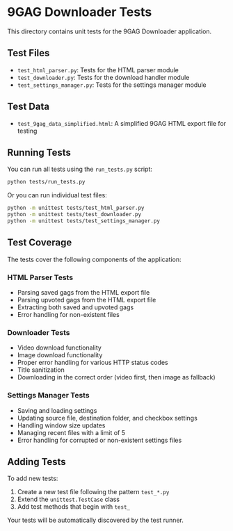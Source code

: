 # 9GAG Downloader Tests

This directory contains unit tests for the 9GAG Downloader application.

## Test Files

- `test_html_parser.py`: Tests for the HTML parser module
- `test_downloader.py`: Tests for the download handler module
- `test_settings_manager.py`: Tests for the settings manager module

## Test Data

- `test_9gag_data_simplified.html`: A simplified 9GAG HTML export file for testing

## Running Tests

You can run all tests using the `run_tests.py` script:

```bash
python tests/run_tests.py
```

Or you can run individual test files:

```bash
python -m unittest tests/test_html_parser.py
python -m unittest tests/test_downloader.py
python -m unittest tests/test_settings_manager.py
```

## Test Coverage

The tests cover the following components of the application:

### HTML Parser Tests

- Parsing saved gags from the HTML export file
- Parsing upvoted gags from the HTML export file
- Extracting both saved and upvoted gags
- Error handling for non-existent files

### Downloader Tests

- Video download functionality
- Image download functionality
- Proper error handling for various HTTP status codes
- Title sanitization
- Downloading in the correct order (video first, then image as fallback)

### Settings Manager Tests

- Saving and loading settings
- Updating source file, destination folder, and checkbox settings
- Handling window size updates
- Managing recent files with a limit of 5
- Error handling for corrupted or non-existent settings files

## Adding Tests

To add new tests:

1. Create a new test file following the pattern `test_*.py`
2. Extend the `unittest.TestCase` class
3. Add test methods that begin with `test_`

Your tests will be automatically discovered by the test runner.
